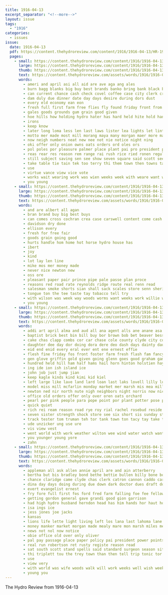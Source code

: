 ```yaml
---
title: 1916-04-13
excerpt_separator: "<!--more-->"
layout: issue
tags:
  - "1916"
categories:
  - issues
issue:
  date: 1916-04-13
  pdf: https://content.thehydroreview.com/content/1916/1916-04-13/HR-1916-04-13.pdf
  pages:
    - small: https://content.thehydroreview.com/content/1916/1916-04-13/small/HR-1916-04-13-01.jpg
      large: https://content.thehydroreview.com/content/1916/1916-04-13/large/HR-1916-04-13-01.jpg
      thumb: https://content.thehydroreview.com/content/1916/1916-04-13/thumbnails/HR-1916-04-13-01.jpg
      text: https://content.thehydroreview.com/assets/words/1916/1916-04-13/HR-1916-04-13-01.txt
      words:
        - ameri and april asi all aid are ave aga ang ales
        - burn bagg blanks big buy best brands banko bring bank black board bey ban better bor been bas but baba butter bros
        - can current chance cash check covel coffee case city clerk creer con cal county cant come caddo coe
        - dam duly due dinner date day days desire during dors dust
        - every eld economy ean eon
        - fresh full first farm free flies fly found friday front from furnish for fost farms fancy follo
        - gales goods grounds gum grain good given
        - hoe hills how holding hydro hater has hard held hite hold hand high hore honesty haw him homa heater hau hour
        - irons
        - keep know
        - later long loma less len last laws lister lea lights let lint light line
        - motto mer made most mill morang maya many morgan maer more market main mand may morning meter
        - now neigh numbers neat new nee not nie notice night ning
        - oki offer only onion owns oats orders ord oles ors
        - pol poles por pleasure palmer place plant pai pro president pair pound poo persons powe power pleas price public per pitzer pee penny pope pla pay
        - reas rear res reason rem range rai rush rice ried ronen regular rates row richert reno ree ready rina
        - still subject saving sen see show seven square said scott seen summer second screen street streets sino store special state sid spar staple sac such stoves sean stock seed service sanne shall sowa seo steck set selling safe saturday sale
        - take table tie tain tek too terry thi them town then towns tate truster times tow the ted tho than ting
        - use
        - virtue vance view vice vote
        - works wait wearing work was wien weeks week with weare want wear wala wire wide word wires will wish watt won wisely worth
        - you young
    - small: https://content.thehydroreview.com/content/1916/1916-04-13/small/HR-1916-04-13-02.jpg
      large: https://content.thehydroreview.com/content/1916/1916-04-13/large/HR-1916-04-13-02.jpg
      thumb: https://content.thehydroreview.com/content/1916/1916-04-13/thumbnails/HR-1916-04-13-02.jpg
      text: https://content.thehydroreview.com/assets/words/1916/1916-04-13/HR-1916-04-13-02.txt
      words:
        - and are albert all agan
        - bran brand buy big best buys
        - can comes cross cochran crea case carswell content come cash cream company core
        - davidson dry done
        - ellison every
        - fresh for free fair
        - goods grain going good
        - hurts handle hom home hot horse hydro house has
        - ibert
        - joy
        - kind
        - lot lay len line
        - mike mos mer money made
        - never nice newton new
        - oss ore
        - pleasant paper pair prince pipe pale passe plan proce
        - reasons red road rate reynolds ridge route real renn read
        - salesman smoke shorts sian shall sack scales store senn sheri spring square stock sell styles star say show
        - tongue ton the tee taste tay tobacco tell try
        - with wilson was week way woods worms want weeks work willie will wire
        - you young
    - small: https://content.thehydroreview.com/content/1916/1916-04-13/small/HR-1916-04-13-03.jpg
      large: https://content.thehydroreview.com/content/1916/1916-04-13/large/HR-1916-04-13-03.jpg
      thumb: https://content.thehydroreview.com/content/1916/1916-04-13/thumbnails/HR-1916-04-13-03.jpg
      text: https://content.thehydroreview.com/assets/words/1916/1916-04-13/HR-1916-04-13-03.txt
      words:
        - addi art april alma and aud all ana agent alls ane anane asa alice are
        - baptist brick best bin bill buy bor brown bob bet beaver bess began bottles blanken brother body business bacon burgess been bard big better bound brought bank baby bull boys blood bride but brides bring butter bark
        - cake chas clapp combs cor car chase cole county clyde city counts company clear cooling cradle cream church chance cost colo caller caddo corn
        - daughter dee day dor doing dora dere deo dash days dainty daugherty dolores dray dinner dunn deal
        - eid end enid every eral ever ent ene ernest effie
        - flesh fine friday fos front foster farm fresh flash fam fancy folks from fill farin few felton ford farewell for field friends full famous first found
        - gen glove griffin gold given going glenn goes good graham games gave glass gan green grade groom
        - hundred held hill ham half hams hail horn hinton holstien hay happy hafer hand him home hast hydro hae hold had host howard house her has high hom
        - ing ide ion ish island ice
        - john job just jump jian
        - keep kagle kinds kind kimi kid kiel
        - left large like lave land lard loan last laks lovell lilly lust lacy lahoma lee litle lar little light london larue line
        - model miss mill mcfarlin monday market mer marsh mis mea milling mus meal mars mort mate money more morgans mile most mite medal morning mccafferty mighty mex mary mobile made morgan muro mules
        - newton ned nir north nute nigh neighbors night norris now nice noel
        - office old orders offer only over oren oats orchard
        - pearl per pink people para pope point por plant potter pose place public pure pretty paul partner purchase price
        - quick quiet
        - rich rei ream reason road rye roy rial rachel rosebud reside ridenour roman rock ret reno
        - seven sister strength shock store see six short sis sunday stuff sal sales soon springs service saturday ship set seam save school second stockton side seed sale sturgill sarah sol sat sieg said shower
        - track tester tom truman teh tor tank town ton tacy tay take trip tan try team than throw tanks thie ted test thu ten thind the thompson thi
        - ude unzicker ung use ure
        - vis view vest
        - went world with work weather wilton wee wind water watch want waters well white woods winning was will williams wife weight week write while won
        - you younger young yore
        - zahn
    - small: https://content.thehydroreview.com/content/1916/1916-04-13/small/HR-1916-04-13-04.jpg
      large: https://content.thehydroreview.com/content/1916/1916-04-13/large/HR-1916-04-13-04.jpg
      thumb: https://content.thehydroreview.com/content/1916/1916-04-13/thumbnails/HR-1916-04-13-04.jpg
      text: https://content.thehydroreview.com/assets/words/1916/1916-04-13/HR-1916-04-13-04.txt
      words:
        - appleman all ask allen annie april are and ain atterberry
        - bertha but bis bradley bond bethe bettie bullen billy bone bottle black business begin brown board bullock both bene bay best bea bros breeding
        - chance claridge came clyde chas clerk catron cannon caddo care cedar corn carl county class colt colts city cox can
        - dina day days doing during due down dark doctor dues draft dose
        - evert evangelist ernest
        - fry fore full first fos ford fred farm falling foe fee fellow for from fellows
        - getting gordon general gave grandi good gion garrison
        - had high hydro husband herndon head has him hands hor haut hould how hail hudson
        - isa ings ice
        - jess jones joe jacks
        - kansas
        - lions life lette light living left los lana last lahoma lane lester lawyer loe loss lodge
        - money manker market morgan made mealy mare mon marsh miles method miss
        - news not nol now notice
        - obie office old over only oliver
        - pal pay passage place paper policy pai president power points plant pope pounds props
        - real run robertson ret rusty registe reason read
        - sat south scott stand spells said standard surgeon season sit see spell schoo stallion service saturday sermons stock spring soon sons star sou side
        - thi triplett tou the trey town than then tell trip tonic tor trom taken thralls tow too
        - use
        - view very
        - with world was wife woods walk will work weeks well wish week weekly weak williams weather while watch
        - young you
---
```


The Hydro Review from 1916-04-13

<!--more-->

